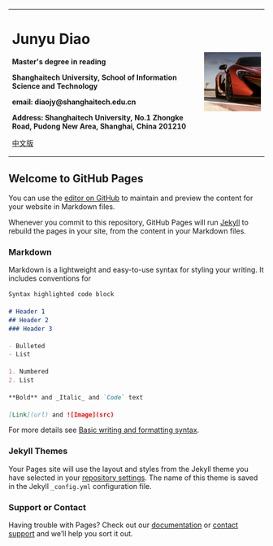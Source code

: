 <table frame=void>
  <tr>
    <td width="75%">
      <h1 align="left">Junyu Diao</h1>
      <p align="left"><b>Master's degree in reading</b></p>
      <p align="left"><b>Shanghaitech University, School of Information Science and Technology</b></p>
      <p align="left"><b>email: diaojy@shanghaitech.edu.cn</b></p>
      <p align="left"><b>Address: Shanghaitech University, No.1 Zhongke Road, Pudong New Area, Shanghai, China 201210</b></p>
      <p align="left"><a align="left" href="/index.html">中文版</a></p>
    </td>
    <td width="25%">
      <!-- 插入证件照代码 -->
      <img src="imgs/avatar.png" width="100%">     
    </td>
  </tr>
</table>

## Welcome to GitHub Pages

You can use the [editor on GitHub](https://github.com/martindiao/martindiao.github.io/edit/main/index.md) to maintain and preview the content for your website in Markdown files.

Whenever you commit to this repository, GitHub Pages will run [Jekyll](https://jekyllrb.com/) to rebuild the pages in your site, from the content in your Markdown files.

### Markdown

Markdown is a lightweight and easy-to-use syntax for styling your writing. It includes conventions for

```markdown
Syntax highlighted code block

# Header 1
## Header 2
### Header 3

- Bulleted
- List

1. Numbered
2. List

**Bold** and _Italic_ and `Code` text

[Link](url) and ![Image](src)
```

For more details see [Basic writing and formatting syntax](https://docs.github.com/en/github/writing-on-github/getting-started-with-writing-and-formatting-on-github/basic-writing-and-formatting-syntax).

### Jekyll Themes

Your Pages site will use the layout and styles from the Jekyll theme you have selected in your [repository settings](https://github.com/martindiao/martindiao.github.io/settings/pages). The name of this theme is saved in the Jekyll `_config.yml` configuration file.

### Support or Contact

Having trouble with Pages? Check out our [documentation](https://docs.github.com/categories/github-pages-basics/) or [contact support](https://support.github.com/contact) and we’ll help you sort it out.
